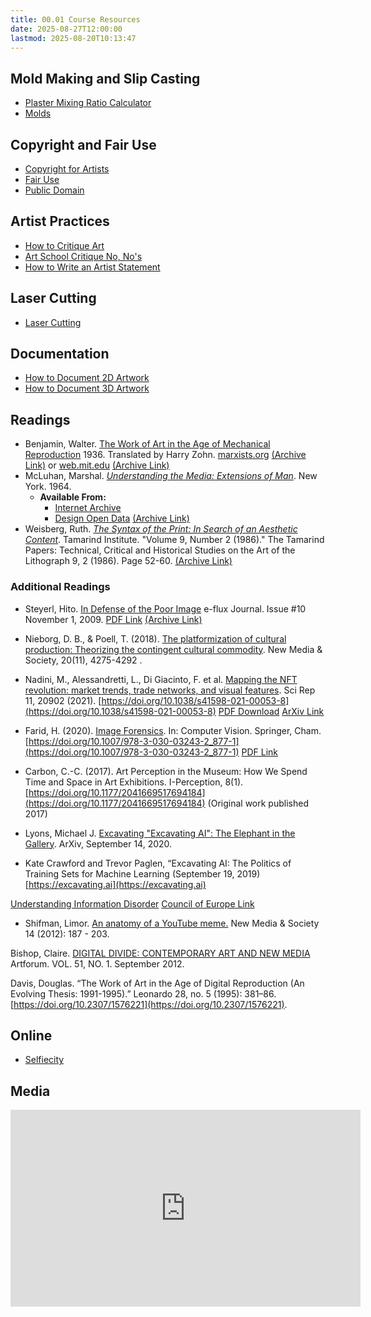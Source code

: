 ```yaml
---
title: 00.01 Course Resources
date: 2025-08-27T12:00:00
lastmod: 2025-08-20T10:13:47
---
```


## Mold Making and Slip Casting

- [Plaster Mixing Ratio Calculator](../../../../making/plaster-calculator.md)
- [Molds](../../../../making/molds.md)

## Copyright and Fair Use

- [Copyright for Artists](../../../../copyright/copyright-for-artists.md)
- [Fair Use](../../../../copyright/fair-use.md)
- [Public Domain](../../../../copyright/public-domain.md)

## Artist Practices

- [How to Critique Art](../../../../art-faq/how-to-critique-art.md)
- [Art School Critique No, No's](../../../../art-faq/art-school-critique-no-nos.md)
- [How to Write an Artist Statement](../../../../art-faq/how-to-write-an-artist-statement.md)

## Laser Cutting

- [Laser Cutting](../../../../digital-fabrication/laser-cutting/laser-cutting.md)

## Documentation

- [How to Document 2D Artwork](../../../../photography/how-to-document-2d-artwork.md)
- [How to Document 3D Artwork](../../../../photography/how-to-document-3d-artwork.md)

## Readings

- Benjamin, Walter. [The Work of Art in the Age of Mechanical Reproduction](https://www.marxists.org/reference/subject/philosophy/works/ge/benjamin.htm) 1936. Translated by Harry Zohn. [marxists.org](https://www.marxists.org/) [(Archive Link)](https://web.archive.org/web/20240418175200/https://www.marxists.org/reference/subject/philosophy/works/ge/benjamin.htm) or [web.mit.edu](https://web.mit.edu/) [(Archive Link)](https://web.archive.org/web/20240622141032/https://web.mit.edu/allanmc/www/benjamin.pdf)
- McLuhan, Marshal. [_Understanding the Media: Extensions of Man_](https://archive.org/details/ETC0624/). New York. 1964.
  - **Available From:**
    - [Internet Archive](https://archive.org/details/ETC0624/)
    - [Design Open Data](https://designopendata.wordpress.com/wp-content/uploads/2014/05/understanding-media-mcluhan.pdf) [(Archive Link)](https://web.archive.org/web/20240428061708/https://designopendata.wordpress.com/wp-content/uploads/2014/05/understanding-media-mcluhan.pdf)
- Weisberg, Ruth. [_The Syntax of the Print: In Search of an Aesthetic Content_](https://digitalrepository.unm.edu/tamarind_papers/vol9/iss2/1/). Tamarind Institute. "Volume 9, Number 2 (1986)." The Tamarind Papers: Technical, Critical and Historical Studies on the Art of the Lithograph 9, 2 (1986). Page 52-60. [(Archive Link)](https://web.archive.org/web/20230826184444/https://digitalrepository.unm.edu/tamarind_papers/vol9/iss2/1/)

### Additional Readings

- Steyerl, Hito. [In Defense of the Poor Image](https://www.e-flux.com/journal/10/61362/in-defense-of-the-poor-image) e-flux Journal. Issue #10 November 1, 2009. [PDF Link](http://worker01.e-flux.com/pdf/article_94.pdf) [(Archive Link)](https://web.archive.org/web/20250726102654/https://www.e-flux.com/journal/10/61362/in-defense-of-the-poor-image)
- Nieborg, D. B., & Poell, T. (2018). [The platformization of cultural production: Theorizing the contingent cultural commodity](https://pure.uva.nl/ws/files/31895348/The_platformization_of_cultural_production.pdf). New Media & Society, 20(11), 4275-4292 .
- Nadini, M., Alessandretti, L., Di Giacinto, F. et al. [Mapping the NFT revolution: market trends, trade networks, and visual features](https://www.nature.com/articles/s41598-021-00053-8). Sci Rep 11, 20902 (2021). [https://doi.org/10.1038/s41598-021-00053-8](https://doi.org/10.1038/s41598-021-00053-8) [PDF Download](https://www.nature.com/articles/s41598-021-00053-8.pdf) [ArXiv Link](https://arxiv.org/abs/2106.00647)
- Farid, H. (2020). [Image Forensics](https://doi.org/10.1007/978-3-030-03243-2_877-1). In: Computer Vision. Springer, Cham. [https://doi.org/10.1007/978-3-030-03243-2_877-1](https://doi.org/10.1007/978-3-030-03243-2_877-1) [PDF Link](https://farid.berkeley.edu/downloads/publications/CVReference20.pdf)
- Carbon, C.-C. (2017). Art Perception in the Museum: How We Spend Time and Space in Art Exhibitions. I-Perception, 8(1). [https://doi.org/10.1177/2041669517694184](https://doi.org/10.1177/2041669517694184) (Original work published 2017)

- Lyons, Michael J. [Excavating "Excavating AI": The Elephant in the Gallery](https://doi.org/10.48550/arXiv.2009.01215). ArXiv, September 14, 2020.
- Kate Crawford and Trevor Paglen, “Excavating AI: The Politics of Training Sets for Machine Learning (September 19, 2019) [https://excavating.ai](https://excavating.ai)

[Understanding Information Disorder](https://firstdraftnews.org/long-form-article/understanding-information-disorder/) [Council of Europe Link](https://edoc.coe.int/en/media/7495-information-disorder-toward-an-interdisciplinary-framework-for-research-and-policy-making.html)

- Shifman, Limor. [An anatomy of a YouTube meme.](https://bpb-us-e2.wpmucdn.com/sites.middlebury.edu/dist/2/3208/files/2014/07/YouTubeMeme2.pdf) New Media & Society 14 (2012): 187 - 203.

Bishop, Claire. [DIGITAL DIVIDE: CONTEMPORARY ART AND NEW MEDIA](https://www.artforum.com/features/digital-divide-contemporary-art-and-new-media-200814/) Artforum. VOL. 51, NO. 1. September 2012.

Davis, Douglas. “The Work of Art in the Age of Digital Reproduction (An Evolving Thesis: 1991-1995).” Leonardo 28, no. 5 (1995): 381–86. [https://doi.org/10.2307/1576221](https://doi.org/10.2307/1576221).

## Online

- [Selfiecity](https://selfiecity.net/?utm_source=chatgpt.com#)

## Media

<div class="video-grid">

<div class="iframe-16-9-container">
<iframe class="youTubeIframe" width="560" height="315" src="https://www.youtube.com/embed/t1axnba_Ueg?si=adjl9cxo1CEHvsaZ" title="YouTube video player" frameborder="0" allow="accelerometer; autoplay; clipboard-write; encrypted-media; gyroscope; picture-in-picture; web-share" referrerpolicy="strict-origin-when-cross-origin" allowfullscreen></iframe>
</div>

</div>
